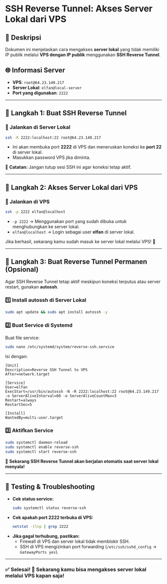 # SSH Reverse Tunnel: Akses Server Lokal dari VPS

## **📝 Deskripsi**
Dokumen ini menjelaskan cara mengakses **server lokal** yang tidak memiliki IP publik melalui **VPS dengan IP publik** menggunakan **SSH Reverse Tunnel**.

## **🌐 Informasi Server**
- **VPS**: `root@64.23.149.217`
- **Server Lokal**: `elfan@local-server`
- **Port yang digunakan**: `2222`

---

## **🔹 Langkah 1: Buat SSH Reverse Tunnel**
### **📌 Jalankan di Server Lokal**
```bash
ssh -R 2222:localhost:22 root@64.23.149.217
```
- Ini akan membuka port **2222** di VPS dan meneruskan koneksi ke **port 22** di server lokal.
- Masukkan password VPS jika diminta.

📢 **Catatan:** Jangan tutup sesi SSH ini agar koneksi tetap aktif.

---

## **🔹 Langkah 2: Akses Server Lokal dari VPS**
### **📌 Jalankan di VPS**
```bash
ssh -p 2222 elfan@localhost
```
- `-p 2222` → Menggunakan port yang sudah dibuka untuk menghubungkan ke server lokal.
- `elfan@localhost` → Login sebagai user **elfan** di server lokal.

Jika berhasil, sekarang kamu sudah masuk ke server lokal melalui VPS! 🎉

---

## **🔹 Langkah 3: Buat Reverse Tunnel Permanen (Opsional)**
Agar SSH Reverse Tunnel tetap aktif meskipun koneksi terputus atau server restart, gunakan **autossh**.

### **1️⃣ Install autossh di Server Lokal**
```bash
sudo apt update && sudo apt install autossh -y
```

### **2️⃣ Buat Service di Systemd**
Buat file service:
```bash
sudo nano /etc/systemd/system/reverse-ssh.service
```
Isi dengan:
```
[Unit]
Description=Reverse SSH Tunnel to VPS
After=network.target

[Service]
User=elfan
ExecStart=/usr/bin/autossh -N -R 2222:localhost:22 root@64.23.149.217 -o ServerAliveInterval=60 -o ServerAliveCountMax=3
Restart=always
RestartSec=5

[Install]
WantedBy=multi-user.target
```

### **3️⃣ Aktifkan Service**
```bash
sudo systemctl daemon-reload
sudo systemctl enable reverse-ssh
sudo systemctl start reverse-ssh
```

🚀 **Sekarang SSH Reverse Tunnel akan berjalan otomatis saat server lokal menyala!**

---

## **🎯 Testing & Troubleshooting**
- **Cek status service:**
  ```bash
  sudo systemctl status reverse-ssh
  ```
- **Cek apakah port 2222 terbuka di VPS:**
  ```bash
  netstat -tlnp | grep 2222
  ```
- **Jika gagal terhubung, pastikan:**
  - Firewall di VPS dan server lokal tidak memblokir SSH.
  - SSH di VPS mengizinkan port forwarding (`/etc/ssh/sshd_config` → `GatewayPorts yes`).

---

### **✅ Selesai!** 🚀 Sekarang kamu bisa mengakses server lokal melalui VPS kapan saja!

